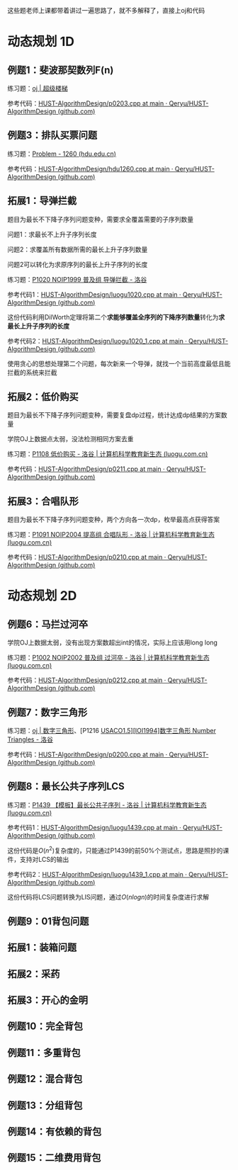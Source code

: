 这些题老师上课都带着讲过一遍思路了，就不多解释了，直接上oj和代码

# 动态规划 1D

## 例题1：斐波那契数列F(n)

练习题：[oj | 超级楼梯](http://10.12.162.1:5880/contest/22/problem/P0203)

参考代码：[HUST-AlgorithmDesign/p0203.cpp at main · Qeryu/HUST-AlgorithmDesign (github.com)](https://github.com/Qeryu/HUST-AlgorithmDesign/blob/main/p0203.cpp)

## 例题3：排队买票问题

练习题：[Problem - 1260 (hdu.edu.cn)](http://acm.hdu.edu.cn/showproblem.php?pid=1260)

参考代码：[HUST-AlgorithmDesign/hdu1260.cpp at main · Qeryu/HUST-AlgorithmDesign (github.com)](https://github.com/Qeryu/HUST-AlgorithmDesign/blob/main/classPractice/hdu1260.cpp)

## 拓展1：导弹拦截

题目为最长不下降子序列问题变种，需要求全覆盖需要的子序列数量

问题1：求最长不上升子序列长度

问题2：求覆盖所有数据所需的最长上升子序列数量

问题2可以转化为求原序列的最长上升子序列的长度

练习题：[P1020 NOIP1999 普及组 导弹拦截 - 洛谷](https://www.luogu.com.cn/problem/P1020)

参考代码1：[HUST-AlgorithmDesign/luogu1020.cpp at main · Qeryu/HUST-AlgorithmDesign (github.com)](https://github.com/Qeryu/HUST-AlgorithmDesign/blob/main/classPractice/luogu1020.cpp)

这份代码利用DilWorth定理将第二个**求能够覆盖全序列的下降序列数量**转化为**求最长上升子序列的长度**

参考代码2：[HUST-AlgorithmDesign/luogu1020_1.cpp at main · Qeryu/HUST-AlgorithmDesign (github.com)](https://github.com/Qeryu/HUST-AlgorithmDesign/blob/main/classPractice/luogu1020_1.cpp)

使用贪心的思想处理第二个问题，每次新来一个导弹，就找一个当前高度最低且能拦截的系统来拦截

## 拓展2：低价购买

题目为最长不下降子序列问题变种，需要复盘dp过程，统计达成dp结果的方案数量

学院OJ上数据点太弱，没法检测相同方案去重

练习题：[P1108 低价购买 - 洛谷 | 计算机科学教育新生态 (luogu.com.cn)](https://www.luogu.com.cn/problem/P1108)

参考代码：[HUST-AlgorithmDesign/p0211.cpp at main · Qeryu/HUST-AlgorithmDesign (github.com)](https://github.com/Qeryu/HUST-AlgorithmDesign/blob/main/p0211.cpp)

## 拓展3：合唱队形

题目为最长不下降子序列问题变种，两个方向各一次dp，枚举最高点获得答案

练习题：[P1091 NOIP2004 提高组 合唱队形 - 洛谷 | 计算机科学教育新生态 (luogu.com.cn)](https://www.luogu.com.cn/problem/P1091)

参考代码：[HUST-AlgorithmDesign/p0210.cpp at main · Qeryu/HUST-AlgorithmDesign (github.com)](https://github.com/Qeryu/HUST-AlgorithmDesign/blob/main/p0210.cpp)

# 动态规划 2D

## 例题6：马拦过河卒

学院OJ上数据太弱，没有出现方案数超出int的情况，实际上应该用long long

练习题：[P1002 NOIP2002 普及组 过河卒 - 洛谷 | 计算机科学教育新生态 (luogu.com.cn)](https://www.luogu.com.cn/problem/P1002)

参考代码：[HUST-AlgorithmDesign/p0212.cpp at main · Qeryu/HUST-AlgorithmDesign (github.com)](https://github.com/Qeryu/HUST-AlgorithmDesign/blob/main/p0212.cpp)

## 例题7：数字三角形

练习题：[oj | 数字三角形](http://10.12.162.1:5880/contest/22/problem/P0200)、[P1216 [USACO1.5\][IOI1994]数字三角形 Number Triangles - 洛谷](https://www.luogu.com.cn/problem/P1216)

参考代码：[HUST-AlgorithmDesign/p0200.cpp at main · Qeryu/HUST-AlgorithmDesign (github.com)](https://github.com/Qeryu/HUST-AlgorithmDesign/blob/main/p0200.cpp)

## 例题8：最长公共子序列LCS

练习题：[P1439 【模板】最长公共子序列 - 洛谷 | 计算机科学教育新生态 (luogu.com.cn)](https://www.luogu.com.cn/problem/P1439)

参考代码1：[HUST-AlgorithmDesign/luogu1439.cpp at main · Qeryu/HUST-AlgorithmDesign (github.com)](https://github.com/Qeryu/HUST-AlgorithmDesign/blob/main/classPractice/luogu1439.cpp)

这份代码是$O(n^2)$复杂度的，只能通过P1439的前50%个测试点，思路是照抄的课件，支持对LCS的输出

参考代码2：[HUST-AlgorithmDesign/luogu1439_1.cpp at main · Qeryu/HUST-AlgorithmDesign (github.com)](https://github.com/Qeryu/HUST-AlgorithmDesign/blob/main/classPractice/luogu1439_1.cpp)

这份代码将LCS问题转换为LIS问题，通过$O(nlogn)$的时间复杂度进行求解

## 例题9：01背包问题

## 拓展1：装箱问题

## 拓展2：采药

## 拓展3：开心的金明

## 例题10：完全背包

## 例题11：多重背包

## 例题12：混合背包

## 例题13：分组背包

## 例题14：有依赖的背包

## 例题15：二维费用背包